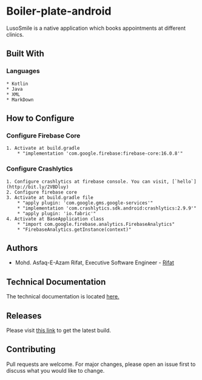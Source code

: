 # Boiler-plate-android

LusoSmile is a native application which books appointments at different clinics.

## Built With
### Languages
    * Kotlin
    * Java
    * XML
    * MarkDown
    
## How to Configure
### Configure Firebase Core
    1. Activate at build.gradle
        * "implementation 'com.google.firebase:firebase-core:16.0.8'"
### Configure Crashlytics
    1. Configure crashlytics at firebase console. You can visit, [`hello`](http://bit.ly/2VBDluy)
    2. Configure firebase core 
    3. Activate at build.gradle file 
        * "apply plugin: 'com.google.gms.google-services'"
        * "implementation 'com.crashlytics.sdk.android:crashlytics:2.9.9'"
        * "apply plugin: 'io.fabric'"
    4. Activate at BaseApplication class
        * "import com.google.firebase.analytics.FirebaseAnalytics"
        * "FirebaseAnalytics.getInstance(context)"
    
## Authors
* Mohd. Asfaq-E-Azam Rifat, Executive Software Engineer - [Rifat](https://github.com/rifat15913)

## Technical Documentation
The technical documentation is located [here.](app/documentation/)

## Releases
Please visit [this link](app/release/) to get the latest build.

## Contributing
Pull requests are welcome. For major changes, please open an issue first to discuss what you would like to change.
